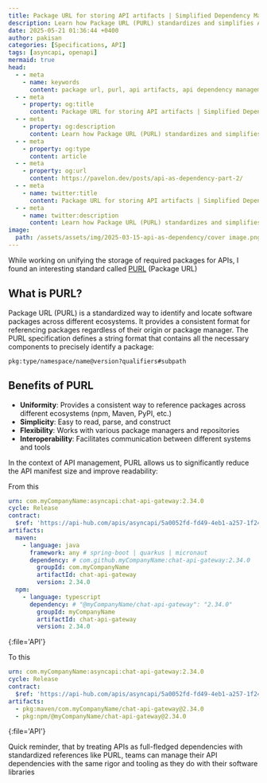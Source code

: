 ```yaml
---
title: Package URL for storing API artifacts | Simplified Dependency Management
description: Learn how Package URL (PURL) standardizes and simplifies API dependency management across different ecosystems. This guide shows how to reduce manifest size and improve readability in API repositories
date: 2025-05-21 01:36:44 +0400
author: pakisan
categories: [Specifications, API]
tags: [asyncapi, openapi]
mermaid: true
head:
  - - meta
    - name: keywords
      content: package url, purl, api artifacts, api dependency management, api repository, standardized package references, maven dependencies, npm dependencies, api manifest, dependency standardization
  - - meta
    - property: og:title
      content: Package URL for storing API artifacts | Simplified Dependency Management
  - - meta
    - property: og:description
      content: Learn how Package URL (PURL) standardizes and simplifies API dependency management across different ecosystems. This guide shows how to reduce manifest size and improve readability in API repositories
  - - meta
    - property: og:type
      content: article
  - - meta
    - property: og:url
      content: https://pavelon.dev/posts/api-as-dependency-part-2/
  - - meta
    - name: twitter:title
      content: Package URL for storing API artifacts | Simplified Dependency Management
  - - meta
    - name: twitter:description
      content: Learn how Package URL (PURL) standardizes and simplifies API dependency management across different ecosystems. This guide shows how to reduce manifest size and improve readability in API repositories
image:
  path: /assets/assets/img/2025-03-15-api-as-dependency/cover image.png
---
```


While working on unifying the storage of required packages for APIs, I found an interesting standard called [PURL](https://github.com/package-url/purl-spec) (Package URL)

## What is PURL?

Package URL (PURL) is a standardized way to identify and locate software packages across different ecosystems. It provides a consistent format for referencing packages regardless of their origin or package manager. The PURL specification defines a string format that contains all the necessary components to precisely identify a package:

```
pkg:type/namespace/name@version?qualifiers#subpath
```

## Benefits of PURL

- **Uniformity**: Provides a consistent way to reference packages across different ecosystems (npm, Maven, PyPI, etc.)
- **Simplicity**: Easy to read, parse, and construct
- **Flexibility**: Works with various package managers and repositories
- **Interoperability**: Facilitates communication between different systems and tools

In the context of API management, PURL allows us to significantly reduce the API manifest size and improve readability:

From this

```yaml
urn: com.myCompanyName:asyncapi:chat-api-gateway:2.34.0
cycle: Release
contract:
  $ref: 'https://api-hub.com/apis/asyncapi/5a0052fd-fd49-4eb1-a257-1f246906a0da'
artifacts:
  maven:
    - language: java
      framework: any # spring-boot | quarkus | micronaut
      dependency: # com.github.myCompanyName:chat-api-gateway:2.34.0
        groupId: com.myCompanyName
        artifactId: chat-api-gateway
        version: 2.34.0
  npm:
    - language: typescript
      dependency: # "@myCompanyName/chat-api-gateway": "2.34.0"
        groupId: myCompanyName
        artifactId: chat-api-gateway
        version: 2.34.0
```
{:file='API'}

To this

```yaml
urn: com.myCompanyName:asyncapi:chat-api-gateway:2.34.0
cycle: Release
contract:
  $ref: 'https://api-hub.com/apis/asyncapi/5a0052fd-fd49-4eb1-a257-1f246906a0da'
artifacts:
  - pkg:maven/com.myCompanyName/chat-api-gateway@2.34.0
  - pkg:npm/@myCompanyName/chat-api-gateway@2.34.0
```
{:file='API'}


Quick reminder, that by treating APIs as full-fledged dependencies with standardized references like PURL, teams can manage their API dependencies with the same rigor and tooling as they do with their software libraries
